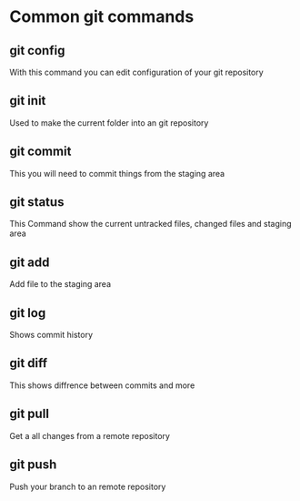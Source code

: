 # Common git commands

## git config
With this command you can edit configuration of your git repository

## git init
Used to make the current folder into an git repository

## git commit
This you will need to commit things from the staging area 

## git status
This Command show the current untracked files, changed files and staging area

## git add
Add file to the staging area

## git log
Shows commit history

## git diff
This shows diffrence between commits and more

## git pull
Get a all changes from a remote repository

## git push
Push your branch to an remote repository
